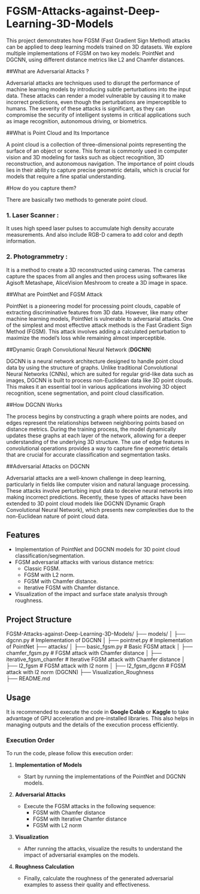 # FGSM-Attacks-against-Deep-Learning-3D-Models

This project demonstrates how FGSM (Fast Gradient Sign Method) attacks can be applied to deep learning models trained on 3D datasets. We explore multiple implementations of FGSM on two key models: PointNet and DGCNN, using different distance metrics like L2 and Chamfer distances.

##What are Adversarial Attacks ?

Adversarial attacks are techniques used to disrupt the performance of machine learning models by introducing subtle perturbations into the input data. These attacks can render a model vulnerable by causing it to make incorrect predictions, even though the perturbations are imperceptible to humans. The severity of these attacks is significant, as they can compromise the security of intelligent systems in critical applications such as image recognition, autonomous driving, or biometrics.

##What is Point Cloud and Its Importance

A point cloud is a collection of three-dimensional points representing the surface of an object or scene. This format is commonly used in computer vision and 3D modeling for tasks such as object recognition, 3D reconstruction, and autonomous navigation. The importance of point clouds lies in their ability to capture precise geometric details, which is crucial for models that require a fine spatial understanding.

#How do you capture them?

There are basically two methods to generate point cloud.


### 1.   **Laser Scanner** :
It uses high speed laser pulses to accumulate high density accurate measurements. And also include RGB-D camera to add color and depth information.


### 2.   **Photogrammetry** :
It is a method to create a 3D reconstructed using cameras. The cameras capture the spaces from all angles and then process using softwares like Agisoft Metashape, AliceVision Meshroom to create a 3D image in space.



##What are PointNet and FGSM Attack

PointNet is a pioneering model for processing point clouds, capable of extracting discriminative features from 3D data. However, like many other machine learning models, PointNet is vulnerable to adversarial attacks. One of the simplest and most effective attack methods is the Fast Gradient Sign Method (FGSM). This attack involves adding a calculated perturbation to maximize the model’s loss while remaining almost imperceptible.

##Dynamic Graph Convolutional Neural Network (**DGCNN**)

DGCNN is a neural network architecture designed to handle point cloud data by using the structure of graphs.
Unlike traditional Convolutional Neural Networks (CNNs), which are suited for regular grid-like data such as images, DGCNN is
built to process non-Euclidean data like 3D point clouds. This makes it an essential tool in various applications involving
3D object recognition, scene segmentation, and point cloud classification.

##How DGCNN Works

The process begins by constructing a graph where points are nodes, and edges represent the relationships between neighboring
points based on distance metrics. During the training process, the model dynamically updates these graphs at each layer of the
network, allowing for a deeper understanding of the underlying 3D structure. The use of edge features in convolutional operations
provides a way to capture fine geometric details that are crucial for accurate classification
and segmentation tasks.

##Adversarial Attacks on DGCNN

Adversarial attacks are a well-known challenge in deep learning, particularly in fields like computer vision and natural language
processing. These attacks involve perturbing input data to deceive neural networks into making incorrect predictions.
Recently, these types of attacks have been extended to 3D point cloud models like DGCNN (Dynamic Graph Convolutional Neural Network),
which presents new complexities due to the non-Euclidean nature of point cloud data.

## Features
- Implementation of PointNet and DGCNN models for 3D point cloud classification/segmentation.
- FGSM adversarial attacks with various distance metrics:
  - Classic FGSM.
  - FGSM with L2 norm.
  - FGSM with Chamfer distance.
  - Iterative FGSM with Chamfer distance.
- Visualization of the impact and surface state analysis through roughness.

## Project Structure
FGSM-Attacks-against-Deep-Learning-3D-Models/
├── models/
│   ├── dgcnn.py        # Implementation of DGCNN
│   ├── pointnet.py     # Implementation of PointNet
├── attacks/
│   ├── basic_fgsm.py             # Basic FGSM attack 
│   ├── chamfer_fgsm.py           # FGSM attack with Chamfer distance
│   ├── iterative_fgsm_chamfer    # Iterative FGSM attack with Chamfer distance
│   ├── l2_fgsm                   # FGSM attack with l2 norm 
│   ├── l2_fgsm_dgcnn             # FGSM attack with l2 norm (DGCNN)
├── Visualization_Roughness       
├── README.md            


## Usage

It is recommended to execute the code in **Google Colab** or **Kaggle** to take advantage of GPU acceleration and pre-installed libraries. This also helps in managing outputs and the details of the execution process efficiently.

### Execution Order
To run the code, please follow this execution order:

1. **Implementation of Models**
   - Start by running the implementations of the PointNet and DGCNN models.

2. **Adversarial Attacks**
   - Execute the FGSM attacks in the following sequence:
     - FGSM with Chamfer distance
     - FGSM with Iterative Chamfer distance
     - FGSM with L2 norm

3. **Visualization**
   - After running the attacks, visualize the results to understand the impact of adversarial examples on the models.

4. **Roughness Calculation**
   - Finally, calculate the roughness of the generated adversarial examples to assess their quality and effectiveness.




